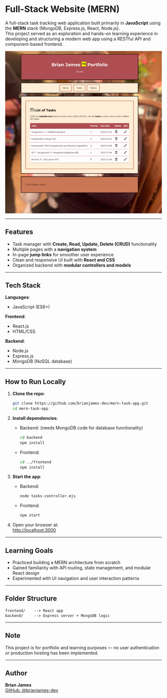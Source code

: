 # Full-Stack Website (MERN)

A full-stack task tracking web application built primarily in **JavaScript** using the **MERN** stack (MongoDB, Express.js, React, Node.js).  
This project served as an exploration and hands-on learning experience in developing and structuring a modern web app using a RESTful API and component-based frontend.

![App Screenshot](./LogScreenshot.png)

---

## Features

- Task manager with **Create, Read, Update, Delete (CRUD)** functionality
- Multiple pages with a **navigation system**
- In-page **jump links** for smoother user experience
- Clean and responsive UI built with **React and CSS**
- Organized backend with **modular controllers and models**

---

## Tech Stack

**Languages**:
- JavaScript (ES6+)

**Frontend**:
- React.js
- HTML/CSS

**Backend**:
- Node.js
- Express.js
- MongoDB (NoSQL database)

---

## How to Run Locally

1. **Clone the repo**:
   ```bash
   git clone https://github.com/brianjames-dev/mern-task-app.git
   cd mern-task-app
   ```

2. **Install dependencies**:

   - Backend: (needs MongoDB code for database functionality)
     ```bash
     cd backend
     npm install
     ```

   - Frontend:
     ```bash
     cd ../frontend
     npm install
     ```

3. **Start the app**:

   - Backend:
     ```bash
     node tasks-controller.mjs
     ```

   - Frontend:
     ```bash
     npm start
     ```

4. Open your browser at:  
   [http://localhost:3000](http://localhost:3000)

---

## Learning Goals

- Practiced building a MERN architecture from scratch
- Gained familiarity with API routing, state management, and modular React design
- Experimented with UI navigation and user interaction patterns

---

## Folder Structure

```
frontend/    --> React app
backend/     --> Express server + MongoDB logic
```

---

## Note

This project is for portfolio and learning purposes — no user authentication or production hosting has been implemented.

---

## Author

**Brian James**  
[GitHub: @brianjames-dev](https://github.com/brianjames-dev)
